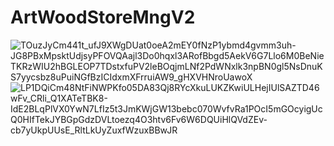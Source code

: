 # ArtWoodStoreMngV2

![TOuzJyCm441t_ufJ9XWgDUat0oeA2mEY0fNzP1ybmd4gvmm3uh-JG8PBxMpsktUdjsyPFOVQAajl3Do0hqxl3ARofBbgd5AekV6G7Llo6M0BeNieTKRzWIU2hBGLEOP7TDstxfuPV2leBOqjmLNf2PdWNxlk3npBN0gl5NsDnuKS7yycsbz8uPuiNGfBzICIdxmXFrruiAW9_gHXVHNroUawoX](https://github.com/adilfettach/ArtWoodStoreMngV2/assets/67393790/51d278b5-078c-4a5b-97cb-4a7baae1e699)
![LP1DQiCm48NtFiNWPKfo05DA83Qj8RYcXkuLUKZKwiULHejIUlSAZTD46wFv_CRli_Q1XATeTBK8-IdE2BLqPlVX0YwN7LfIz5t3JmKWjGW13bebc070WvfvRa1POcI5mGOcyigUcQ0HIfTekJYBGpGdzDVLtoezq4O3htv6Fv6W6DQUiHlQVdZEv-cb7yUkpUUsE_RltLkUyZuxfWzuxBBwJR](https://github.com/adilfettach/ArtWoodStoreMngV2/assets/67393790/fce45297-ff23-4d4c-bcdf-eb70117145b5)
